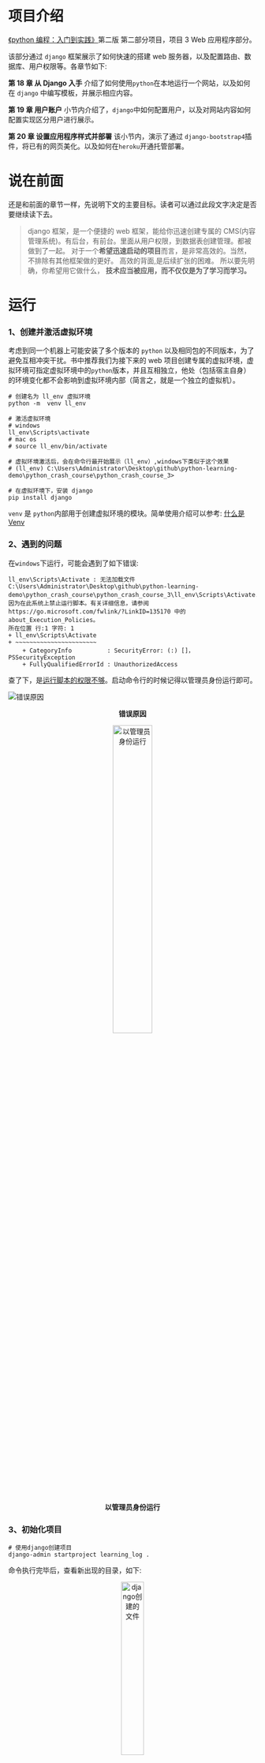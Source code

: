 <!-- @format -->

# 项目介绍

[《python 编程：入门到实践》](https://www.ituring.com.cn/book/2784)第二版 第二部分项目，项目 3 Web 应用程序部分。

该部分通过 `django` 框架展示了如何快速的搭建 web 服务器，以及配置路由、数据库、用户权限等。各章节如下:

**第 18 章 从 Django 入手**
介绍了如何使用`python`在本地运行一个网站，以及如何在 `django` 中编写模板，并展示相应内容。

**第 19 章 用户账户**
小节内介绍了，`django`中如何配置用户，以及对网站内容如何配置实现区分用户进行展示。

**第 20 章 设置应用程序样式并部署**
该小节内，演示了通过 `django-bootstrap4`插件，将已有的网页美化。以及如何在`heroku`开通托管部署。

# 说在前面

还是和前面的章节一样，先说明下文的主要目标。读者可以通过此段文字决定是否要继续读下去。

> django 框架，是一个便捷的 web 框架，能给你迅速创建专属的 CMS(内容管理系统)。有后台，有前台。里面从用户权限，到数据表创建管理。都被做到了一起。
> 对于一个**希望迅速启动的项目**而言，是非常高效的。当然，不排除有其他框架做的更好。
> 高效的背面,是后续扩张的困难。
> 所以要先明确，你希望用它做什么， **技术应当被应用，而不仅仅是为了学习而学习。**

# 运行

### 1、创建并激活虚拟环境

考虑到同一个机器上可能安装了多个版本的 `python` 以及相同包的不同版本，为了避免互相冲突干扰。书中推荐我们为接下来的 web 项目创建专属的虚拟环境，虚拟环境可指定虚拟环境中的`python`版本，并且互相独立，他处（包括宿主自身）的环境变化都不会影响到虚拟环境内部（简言之，就是一个独立的虚拟机）。

```shell
# 创建名为 ll_env 虚拟环境
python -m  venv ll_env

# 激活虚拟环境
# windows
ll_env\Scripts\activate
# mac os
# source ll_env/bin/activate

# 虚拟环境激活后，会在命令行最开始展示（ll_env）,windows下类似于这个效果
# (ll_env) C:\Users\Administrator\Desktop\github\python-learning-demo\python_crash_course\python_crash_course_3>

# 在虚拟环境下，安装 django
pip install django

```

`venv` 是 `python`内部用于创建虚拟环境的模块。简单使用介绍可以参考: [什么是 Venv](https://zhuanlan.zhihu.com/p/285631652)

### 2、遇到的问题

在`windows`下运行，可能会遇到了如下错误:

```text
ll_env\Scripts\Activate : 无法加载文件 C:\Users\Administrator\Desktop\github\python-learning-demo\python_crash_course\python_crash_course_3\ll_env\Scripts\Activate.ps1，因为在此系统上禁止运行脚本。有关详细信息，请参阅 https://go.microsoft.com/fwlink/?LinkID=135170 中的 about_Execution_Policies。
所在位置 行:1 字符: 1
+ ll_env\Scripts\Activate
+ ~~~~~~~~~~~~~~~~~~~~~~~
    + CategoryInfo          : SecurityError: (:) []，PSSecurityException
    + FullyQualifiedErrorId : UnauthorizedAccess
```

查了下，是[运行脚本的权限不够](https://www.sharepointdiary.com/2014/03/fix-for-powershell-script-cannot-be-loaded-because-running-scripts-is-disabled-on-this-system.html)。启动命令行的时候记得以管理员身份运行即可。

![错误原因](./images/root_cause.png)

**<p align='center'>错误原因</p>**

<img src='./images/run_as_administrator.jpg' alt='以管理员身份运行' style='width: 40%; height: auto; text-align: center; margin-left: 30%;' />

**<p align='center'>以管理员身份运行</p>**

### 3、初始化项目

```shell
# 使用django创建项目
django-admin startproject learning_log .
```

命令执行完毕后，查看新出现的目录，如下:

<img src='./images/django_1.png' alt='django创建的文件' style='width: 30%; height: auto; text-align: center; margin-left: 35%;' />

**<p align='center'>django 创建的文件</p>**

| 文件          | 作用                                                                                                                     |
| ------------- | ------------------------------------------------------------------------------------------------------------------------ |
| `settings.py` | 指定 `Django`如何与系统之间交互以及如何管理项目                                                                          |
| `urls.py`     | 告诉 `Django` 应该创建哪些页面来响应浏览器的请求                                                                         |
| `wsgi.py`     | 帮助 `Django` 向浏览器提供它创建的文件，是 web 服务器网关接口（web server gateway interface）的缩写                      |
| `manage.py`   | 控制 `Django` 生成的网站，根据不同的子命令，选择进一步执行的任务（_后续的启动服务器、迁移数据等操作都是通过调用该文件_） |

网站需要数据库存储数据，下面来创建数据库(在本文中是 `sqlite`)

```shell
# migrate 是迁移的意思，但实际上，首次执行migrate 会让django确保数据库和项目当前状态匹配
# 换言之，django 将会新建数据库和其中的表
python manage.py migrate
```

<img src='./images/sqlite_migrate.png' alt='创建数据库' style='width: 60%; height: auto; text-align: center; margin-left: 20%;' />

**<p align='center'>创建数据库</p>**

在使用 `SQLite`的新项目时，首次执行 `migrate`(迁移)命令时，`Django` 会创建新数据库

接下来，使用这条命令启动项目

```shell
python manage.py runserver
```

<img src='./images/runserver.png' alt='启动项目' style='width: 60%; height: auto; text-align: center; margin-left: 20%;' />

**<p align='center'>启动项目</p>**

启动后，打开 `http://127.0.0.1:8000` 可以看到如下页面效果

<img src='./images/site_1.png' alt='网站样式' style='width: 40%; height: auto; text-align: center; margin-left: 30%;' />

**<p align='center'>网站样式</p>**

### 4、创建应用 learning_logs

然后创建我们的应用：学习笔记（ `learning_logs` ），下面将涉及两个概念， 项目（`project`）、 应用（`app`）
在一个项目下，可以安装多个应用。下面展示在学习笔记 （ `learning_log` ） 项目中，创建 `users`、`learning_log` 等多个应用。

| 应用名称     | 作用                              |
| ------------ | --------------------------------- |
| learning_log | 学习笔记网站                      |
| users        | 学习网站用户管理                  |
| bootstrap4   | 网站样式主题 ，控制各个页面的样子 |

```shell
# 创建一个名为learning_logs的应用
python manage.py startapp learning_logs
```

应用目录下的文件大致如下

| 文件        | 作用                                                                      |
| ----------- | ------------------------------------------------------------------------- |
| `admin.py`  | 将注册的数据模型，挂载到应用中                                            |
| `apps.py`   | 定义应用相关配置，本文中没有用到                                          |
| `models.py` | 定义所需要的数据模型                                                      |
| `urls.py`   | 定义应用 leading_logs 下的 URL，返回 `views.py` 中定义的 `view` 对象      |
| `views.py`  | 定义各个路径 URL 对应的视图对象，会将请求参数和其他参数一并传入模板文件中 |

生成的应用需要添加到项目中，打开 `learning_log` 下的 `settings.py` 在其中 `INSTALLED_APPS` 添加上自己应用的名称。

<img src='./images/add_apps.png' alt='将自己的app添加到项目中' style='width: 50%; height: auto; text-align: center; margin-left: 25%;' />

**<p align='center'>将自己的 app 添加到项目中</p>**

### 5、创建 Topic 数据模型

添加完应用后，继续为应用添加数据模型，数据模型存储在应用文件夹下的 `models.py`。下面为 `learing_logs` 添加一个叫做 `Topic` 的模型，表示学习笔记中的主题。

<img src='./images/learing_logs_topic.png' alt='Topic模型的定义' style='width: 50%; height: auto; text-align: center; margin-left: 25%;' />

**<p align='center'>Topic 模型的定义</p>**

但上面并不会真正在数据库中创建表格，执行下面的语句继续创建数据表:

```shell
# makemigrations命令让django根据app设置去确定如何修改数据库，并生成对应的python脚本
python manage.py makemigrations learning_logs
# 执行上面生成的python脚本，才能最终完成对数据库的修改
python manage.py migrate
```

`makemigrations` 会生成类似存储进程的文件（ `db.sqlite3` ），内部大概是这样的，可以看到里面有 SQL 语句。

<img src='./images/sqlite_db_proceed.png' alt='存储数据的文件' style='width: 80%; height: auto; text-align: center; margin-left: 10%;' />

**<p align='center'>存储数据的文件</p>**

在 `learning_logs` 应用中执行 `makemigrations` 生成改动，最后再执行 `migrate` 将改动输入到数据库中。创建成功，执行结果如下图:

<img src='./images/sqlite_migrate_1.png' alt='生成修改数据库的存储进程' style='width: 80%; height: auto; text-align: center; margin-left: 10%;' />

**<p align='center'>生成修改数据库的存储进程</p>**

<img src='./images/sqlite_migrate_2.png' alt='应用存储进程修改表' style='width: 80%; height: auto; text-align: center; margin-left: 10%;' />

**<p align='center'>应用存储进程修改表</p>**

后续如果需要对 `Topic` 博客主题进行修改（如扩增字段），都要先在应用（ `learning_logs` ）下的 [`models.py`](./learning_logs/models.py) 中修改、新增对应的表。然后依序分别执行 `makemigrations` `migrate` 将改动落实到数据库中。

在学习笔记应用中，我们会创建如下的表（数据模型）：

| 模型名称 | 定义                                       |
| -------- | ------------------------------------------ |
| Topic    | 学习日志博客分类主题，例如国际象棋、攀岩   |
| Entry    | 主题下的实例，比如国际象棋下的学习笔记一篇 |

上面展示了在`django`中如何定义模型和数据表，这是为了后续存储我们的数据。但应用还需要添加用户，对数据进行管理。先创建一个超级用户:

### 5、创建网站用户和 Entry 数据模型

```shell
python manage.py createsuperuser
```

创建用户过程，会要求输入邮箱、用户名、密码等。按要求输入后，即可创建用户。

<img src='./images/admin_user.png' alt='创建管理员' style='width: 80%; height: auto; text-align: center; margin-left: 10%;' />

**<p align='center'>创建管理员</p>**

随后，将 `learning_logs` 应用添加到项目中，如下：

```python
urlpatterns = [
  # 默认身份验证的UR: 如 login/logout
  path("", include("django.contrib.auth.urls")),
]
```

[代码链接](https://github.com/weisiwu/python-learning-demo/blob/70a0da080f313e79999ff27eacca9de7396b36dd/python_crash_course/python_crash_course_3/learning_log/urls.py#L23)

修改完数据库、创建用户后需要重启服务器，改动才能生效。

```shell
# 重启服务器
python manage.py runserver
```

打开 [管理后台](http://localhost:8000/admin)，输入用户名和密码登录

<img src='./images/admin_user.png' alt='登录界面' style='width: 80%; height: auto; text-align: center; margin-left: 10%;' />

**<p align='center'>登录界面</p>**

<img src='./images/backend_1.png' alt='管理后台' style='width: 80%; height: auto; text-align: center; margin-left: 10%;' />

**<p align='center'>管理后台</p>**

继续创建 `Entry` 数据模型，用来存储分类主题下的实例，最终代码查看: [`models.py`](./learning_logs/models.py)

### 6、通过交互式终端查看数据

这里提下，`django` 也提供了交互式终端，可以用来实时查看数据。

```shell
python manage.py shell
# 进入python shell
>>> from leaning_logs.model import Topic
>>> Topic.objects.all()
# 获取所有主题
<QuerySet [<Topic: Chess>, <Topic: Rock Climbing>]>
>>> topics = Topic.objects.all()
>>> for topic in topics:
>>>     print(topic.id, topic)
# 遍历并输出
1 Chess
2 Rock Climbing
```

### 7、创建 URL 映射、视图、模板

对网站来说，数据库准备就绪后，就可以开始写后续业务逻辑了，主要有以下这两类:

1. 相应 URL 的逻辑，根据 URL 不同，调用不同的服务逻辑
2. 不同 URL 对应的页面视图逻辑，和前端（jser）常写的 `html` 类似

后面针对学习笔记网站的每个页面，我们都会按照如下步骤进行创建。

1、定义 `URL`

> 每个 `URL` 都被映射到特定的视图

2、编写视图（ `view` ）

> 视图获取并处理页面所需的数据

3、编写模板 ( `template` )

> 模板定义页面的整体结构

学习笔记包含如下页面:

| 页面名称                 | URL                        | 视图                                                                                                                                                                                     |
| ------------------------ | -------------------------- | ---------------------------------------------------------------------------------------------------------------------------------------------------------------------------------------- |
| 网站首页                 | ""                         | [ `views.index` ](https://github.com/weisiwu/python-learning-demo/blob/70a0da080f313e79999ff27eacca9de7396b36dd/python_crash_course/python_crash_course_3/learning_logs/views.py#L11)    |
| 所有主题类型的列表页     | topics/                    | [`views.topics`](https://github.com/weisiwu/python-learning-demo/blob/70a0da080f313e79999ff27eacca9de7396b36dd/python_crash_course/python_crash_course_3/learning_logs/views.py#L20)     |
| 特定主题类型的详情页面   | topics/<int:topic_id>/     | [`views.topic`](https://github.com/weisiwu/python-learning-demo/blob/70a0da080f313e79999ff27eacca9de7396b36dd/python_crash_course/python_crash_course_3/learning_logs/views.py#L30)      |
| 用于添加新主题类型的页面 | new_topic/                 | [`views.new_topic`](https://github.com/weisiwu/python-learning-demo/blob/70a0da080f313e79999ff27eacca9de7396b36dd/python_crash_course/python_crash_course_3/learning_logs/views.py#L46)  |
| 用于添加主题下实例的页面 | new_entry/<int:topic_id>/  | [`views.new_entry`](https://github.com/weisiwu/python-learning-demo/blob/70a0da080f313e79999ff27eacca9de7396b36dd/python_crash_course/python_crash_course_3/learning_logs/views.py#L66)  |
| 用于编辑主题下实例的页面 | edit_entry/<int:entry_id>/ | [`views.edit_entry`](https://github.com/weisiwu/python-learning-demo/blob/70a0da080f313e79999ff27eacca9de7396b36dd/python_crash_course/python_crash_course_3/learning_logs/views.py#L90) |

下面，以 `topics/int:topic_id/` 为例，讲解一下，如何添加页面。

#### 1、定义 URL

<img src='./images/topic_url.png' alt='定义前往的主题类型的路由' style='width: 80%; height: auto; text-align: center; margin-left: 10%;' />

**<p align='center'>定义前往的主题类型的路由</p>**

代码位置: [ `topics/<int:topic_id>/` ](https://github.com/weisiwu/python-learning-demo/blob/70a0da080f313e79999ff27eacca9de7396b36dd/python_crash_course/python_crash_course_3/learning_logs/urls.py#L16)

#### 2、编写视图

在 `views.py` 中注册处理 `topics/<int:topic_id>/` 的逻辑。

```python
# 作为views，实际上。返回具体视图和模板，并组装数据。
# 在运行topic函数前，先下运行 login_required
@login_required
def topic(request, topic_id):
    # 显示单个主题以及所有的条目
    topic = Topic.objects.get(id=topic_id)
    # 访问其他用户的数据，拒绝访问
    if topic.owner != request.user:
        # raise 抛出异常
        raise Http404
    # 按照添加的主题类型日期进行排序
    # date_added前面的-号，表示按降序排列
    entries = topic.entry_set.order_by("date_added")
    # 组装数据结构
    context = {"topic": topic, "entries": entries}
    # learning_logs/topic.html 是将要范围的模板
    # context 是要注入到模板中的数据
    return render(request, "learning_logs/topic.html", context)
```

上述代码的位置如下:

[ `views.py` ](./learning_logs/views.py)

#### 3、编写模板

模板名称为：`topic.html`，这里需要注意一个问题，应用的模板文件需要放到 `templates` 文件夹，同时注意文件不是直接放到 `templates` 下，而需要再 `template` 下创建一个 `learning_logs` 文件，然后把文件放到其中（这是 `django` 的规则，在应用的 `templates` 下创建一个和项目同名的 `learning_logs` 文件夹）。

```html
<!-- 页面继承base.html -->
<!-- 在 django 中，html文件在返回给用户前，按照django模板规则进行解析 -->
<!-- {%%} 中可以写逻辑规则 -->
{% extends 'learning_logs/base.html' %}
<!-- 定义页面header部分 -->
{% block page_header %}
<!-- {{}}中嵌入变量，topic是从views.py中传入的 -->
<h3>{{topic}}</h3>
<!-- 表示header部分结束 -->
{% endblock page_header %} {% block content %}
<p><a href="{% url 'learning_logs:new_entry' topic.id %}"> Add new entry</a></p>
<!-- entries 是从views.py中传入的 -->
{% for entry in entries %}
<div class="card mb-3">
  <!-- {% comment %}是在模板中的备注的标签 -->
  {% comment %} 这里要特别注意， date:'M d, Y H:i' ,如果在date: 后多加一个空格，就会报错 {% endcomment %}
  <h4 class="card-header">
    {{ entry.date_added|date:'M d, Y H:i' }}
    <small><a href="{% url 'learning_logs:edit_entry' entry.id %}">edit entry</a></small>
  </h4>
  <!-- 过滤器linebreaks将含过滤付的长文字转换为浏览器可以理解的格式 -->
  <div class="card-body">{{ entry.text|linebreaks }}</div>
</div>
<!-- 表示当前for如果为空的情况，需要怎么展示 -->
{% empty %}
<p>There are no entries for this topic yet.</p>
{% endfor %} {% endblock content %}
```

[ `topic.html` ](./learning_logs/templates/learning_logs/topic.html)

按照上述步骤继续创建[其他模板](https://github.com/weisiwu/python-learning-demo/tree/70a0da080f313e79999ff27eacca9de7396b36dd/python_crash_course/python_crash_course_3/learning_logs/templates/learning_logs)

### 8、创建管理用户应用并将其和文章数据关联

模板创建完毕后，需要创建用户应用，用于管理后续访问网站的用户，让用户之间的数据彼此隔离。

```shell
# 创建 users 应用
python manage.py startapp users
```

然后将 `users` 添加到项目中

<img src='./images/add_user_app.png' alt='添加 users' style='width: 80%; height: auto; text-align: center; margin-left: 10%;' />

**<p align='center'>添加 users</p>**

给 `users` 应用下的 url 链接配置设置到文件中

<img src='./images/project_urls.png' alt='将应用 URL 添加到项目 URL 配置中' style='width: 80%; height: auto; text-align: center; margin-left: 10%;' />

**<p align='center'>将应用 URL 添加到项目 URL 配置中</p>**

`users` 应用的创建不赘述，

在 `views.py` 中，有这样的代码

```python
from django.contrib.auth.decorators import login_required

@login_required
def topic(request, topic_id):
  ...
  return render(request, "learning_logs/topic.html", context)
```

`@login_required` 是 `python` 的装饰器语法，这会让 `python` 在运行 `topic` 函数前，先运行 `login_required` 函数。
`login_required` 用于检查用户是否登录，已登录才会运行 `topic`，否则重定向到登录页面。 而重定向的逻辑， 则同样是通过配置，由 `django` 生成。
在 `learning_log` 项目下的 `settings.py` 进行配置：

```python
# users 应用下 名为 login 的路由
LOGIN_URL = "users:login"
```

还缺少最关键的一步，目前所有的数据，和用户数据没有关联。为此需要将 `User` 应用关联到 `learning_logs` 应用。
这里需要用到 [外键](https://zh.wikipedia.org/zh-hans/%E5%A4%96%E9%94%AE)

如下:

<img src='./images/project_urls.png' alt='将用户和文档添加关联' style='width: 80%; height: auto; text-align: center; margin-left: 10%;' />

**<p align='center'>将用户和文档添加关联</p>**

创建完外键后，需要重新迁移数据库，才能生效。  
在完成关联后，就可以查询到每个文档、主题的用户。最后一步需要过滤，防止用户访问到非本人的文档。  
[代码链接](https://github.com/weisiwu/python-learning-demo/blob/70a0da080f313e79999ff27eacca9de7396b36dd/python_crash_course/python_crash_course_3/learning_logs/views.py#L33)

```python
if topic.owner != request.user:
    # 非用户名下文章，不允许访问，范围404
    # raise 抛出异常
    raise Http404
```

### 9、对网站应用样式模板 Bootstrap4

三方应用和我们自己创立的应用一样，都需要再项目下注册:
<img src='./images/inject_bootstrap4.png' alt='注册 bootstrap4' style='width: 80%; height: auto; text-align: center; margin-left: 10%;' />

**<p align='center'>注册 bootstrap4</p>**

还是以 `topic.html` 为例，在父模板 `base.html` 中引入 `bootstrap4`

```python
{% load bootstrap4 %}
<!DOCTYPE html>
<html lang="en"></html>
```

至于 `bootstrap4` 的用法，可参考这个文档: [bootstrap4](https://getbootstrap.com/docs/3.3/)
